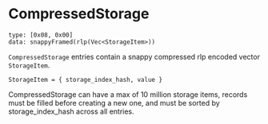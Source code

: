 # CompressedStorage

```
type: [0x08, 0x00]
data: snappyFramed(rlp(Vec<StorageItem>)) 
```

`CompressedStorage` entries contain a snappy compressed rlp encoded vector `StorageItem`.

```
StorageItem = { storage_index_hash, value }
```

 CompressedStorage can have a max of 10 million storage items, records must be filled before creating a new one, and must be sorted by storage_index_hash across all entries.
